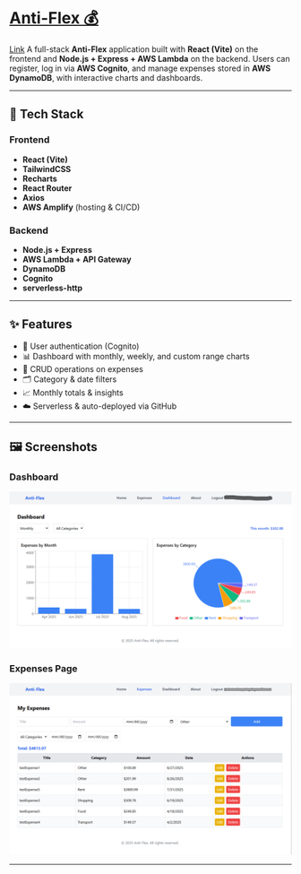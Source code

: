 # [Anti-Flex 💰](https://main.dzog8laldik5l.amplifyapp.com/)
[Link](https://main.dzog8laldik5l.amplifyapp.com/)
A full-stack **Anti-Flex** application built with **React (Vite)** on the frontend and **Node.js + Express + AWS Lambda** on the backend. Users can register, log in via **AWS Cognito**, and manage expenses stored in **AWS DynamoDB**, with interactive charts and dashboards.

---

## 🚀 Tech Stack

### Frontend
- **React (Vite)**
- **TailwindCSS**
- **Recharts**
- **React Router**
- **Axios**
- **AWS Amplify** (hosting & CI/CD)

### Backend
- **Node.js + Express**
- **AWS Lambda + API Gateway**
- **DynamoDB**
- **Cognito**
- **serverless-http**

---

## ✨ Features
- 🔐 User authentication (Cognito)  
- 📊 Dashboard with monthly, weekly, and custom range charts  
- 📝 CRUD operations on expenses  
- 🗂️ Category & date filters  
- 📈 Monthly totals & insights  
- ☁️ Serverless & auto-deployed via GitHub  

---

## 🖼️ Screenshots

### Dashboard
![Dashboard Screenshot](docs/dashboard.png)

### Expenses Page
![Expenses Screenshot](docs/expenses.png)



---


